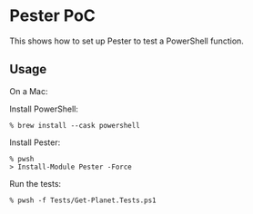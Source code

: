 # Pester PoC

This shows how to set up Pester to test a PowerShell function.

## Usage

On a Mac:

Install PowerShell:

```text
% brew install --cask powershell
```

Install Pester:

```text
% pwsh
> Install-Module Pester -Force
```

Run the tests:

```text
% pwsh -f Tests/Get-Planet.Tests.ps1
```
